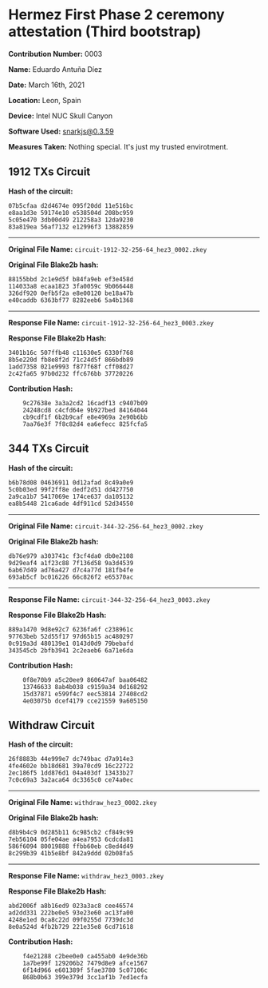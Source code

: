 # Hermez First Phase 2 ceremony attestation  (Third bootstrap)

**Contribution Number:**    0003

**Name:**    Eduardo Antuña Díez

**Date:**    March 16th, 2021

**Location:**   Leon, Spain

**Device:** Intel NUC Skull Canyon

**Software Used:** snarkjs@0.3.59

**Measures Taken:** Nothing special. It's just my trusted envirotment.

## 1912 TXs Circuit

**Hash of the circuit:**
````
07b5cfaa d2d4674e 095f20dd 11e516bc
e8aa1d3e 59174e10 e538504d 208bc959
5c05e470 3db00d49 212258a3 12da9230
83a819ea 56af7132 e12996f3 13882859
````

---

**Original File Name:** `circuit-1912-32-256-64_hez3_0002.zkey`

**Original File Blake2b hash:**
````
88155bbd 2c1e9d5f b84fa9eb ef3e458d
114033a8 ecaa1823 3fa0059c 9b066448
326df920 0efb5f2a e8e00120 be18a47b
e40caddb 6363bf77 8282eeb6 5a4b1368
````

---

**Response File Name:** `circuit-1912-32-256-64_hez3_0003.zkey`

**Response File Blake2b Hash:**
````
3401b16c 507ffb48 c11630e5 6330f768
8b5e220d fb8e8f2d 71c24d5f 866bdb89
1add7358 021e9993 f877f68f cff08d27
2c42fa65 97b0d232 ffc676bb 37720226
````

**Contribution Hash:**
````
    9c27638e 3a3a2cd2 16cadf13 c9407b09
    24248cd8 c4cfd64e 9b927bed 84164044
    cb9cdf1f 6b2b9caf e8e4969a 2e90b6bb
    7aa76e3f 7f8c82d4 ea6efecc 825fcfa5
````

## 344 TXs Circuit

**Hash of the circuit:**
````
b6b78d08 04636911 0d12afad 8c49a0e9
5c0b03ed 99f2ff8e dedf2d51 dd427750
2a9ca1b7 5417069e 174ce637 da105132
ea8b5448 21ca6ade 4df911cd 52d34550
````

---

**Original File Name:** `circuit-344-32-256-64_hez3_0002.zkey`

**Original File Blake2b hash:**
````
db76e979 a303741c f3cf4da0 db0e2108
9d29eaf4 a1f23c88 7f136d58 9a3d4539
6ab67d49 ad76a427 d7c4a77d 181fb4fe
693ab5cf bc016226 66c826f2 e65370ac
````

---

**Response File Name:** `circuit-344-32-256-64_hez3_0003.zkey`

**Response File Blake2b Hash:**
````
889a1470 9d8e92c7 6236fa6f c238961c
97763beb 52d55f17 97d65b15 ac480297
0c919a3d 480139e1 0143d0d9 79bebafd
343545cb 2bfb3941 2c2eaeb6 6a71e6da
````

**Contribution Hash:**
````
    0f8e70b9 a5c20ee9 860647af baa06482
    13746633 8ab4b038 c9159a34 0d168292
    15d37871 e599f4c7 eec53814 27408cd2
    4e03075b dcef4179 cce21559 9a605150
````

## Withdraw Circuit

**Hash of the circuit:**
````
26f8883b 44e999e7 dc749bac d7a914e3
4fe4602e bb18d681 39a70cd9 16c22722
2ec186f5 1dd876d1 04a403df 13433b27
7c0c69a3 3a2aca64 dc3365c0 ce74a0ec
````

---

**Original File Name:** `withdraw_hez3_0002.zkey`

**Original File Blake2b hash:**
````
d8b9b4c9 0d285b11 6c985cb2 cf849c99
7eb56104 05fe04ae a4ea7953 6cdcda81
586f6094 80019888 ffbb60eb c8ed4d49
8c299b39 41b5e8bf 842a9ddd 02b08fa5
````

---

**Response File Name:** `withdraw_hez3_0003.zkey`

**Response File Blake2b Hash:**
````
abd2006f a8b16ed9 023a3ac8 cee46574
ad2dd331 222be0e5 93e23e60 ac13fa00
4248e1ed 0ca8c22d 09f0255d 7739dc3d
8e0a524d 4fb2b729 221e35e8 6cd71618
````

**Contribution Hash:**
````
    f4e21288 c2bee0e0 ca455ab0 4e9de36b
    1a7be99f 129206b2 7479d8e9 afce1567
    6f14d966 e601389f 5fae3780 5c07106c
    868b0b63 399e379d 3cc1af1b 7ed1ecfa
````